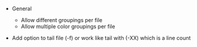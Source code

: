 * General
  * Allow different groupings per file
  * Allow multiple color groupings per file

* Add option to tail file (-f) or work like tail with (-XX) which is a line count
